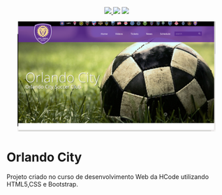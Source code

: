 
<p align=center>
  <a href="https://github.com/DanielOliveiraSouza/OrlandoCity-Clone/archive/v0.1.0.zip"><img src="https://img.shields.io/badge/Release-v0.1.0-green"/> </a><img src="https://img.shields.io/badge/language-html-blue"/> <a href="https://github.com/DanielOliveiraSouza/OrlandoCity-Clone/LICENSE.md"><img src="https://img.shields.io/github/license/danieloliveirasouza/OrlandoCity-Clone"/></a>
</p>

<p align="center">
	<img src="https://raw.githubusercontent.com/DanielOliveiraSouza/OrlandoCity-Clone/master/screenshots/orlando_home_01.png" alt="homepage" width="90%" />
</p>


Orlando City
===

Projeto criado no curso de desenvolvimento Web da HCode utilizando HTML5,CSS e Bootstrap.